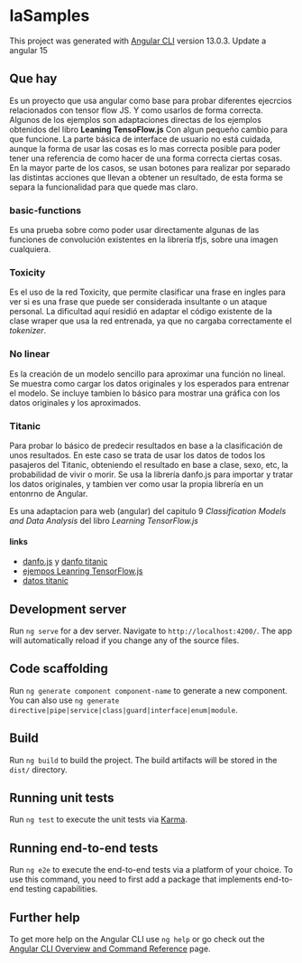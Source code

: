 # IaSamples

This project was generated with [Angular CLI](https://github.com/angular/angular-cli) version 13.0.3. Update a angular 15

## Que hay
Es un proyecto que usa angular como base para probar diferentes ejecrcios relacionados con tensor flow JS. Y como usarlos de forma correcta. Algunos de los ejemplos son adaptaciones directas de los ejemplos obtenidos del libro **Leaning TensoFlow.js** Con algun pequeño cambio para que funcione.
La parte básica de interface de usuario no está cuidada, aunque la forma de usar las cosas es lo mas correcta posible para poder tener una referencia de como hacer de una forma correcta ciertas cosas. En la mayor parte de los casos, se usan botones para realizar por separado las distintas acciones que llevan a obtener un resultado, de esta forma se separa la funcionalidad para que quede mas claro.



### basic-functions

Es una prueba sobre como poder usar directamente algunas de las funciones de convolución existentes en la librería tfjs, sobre una imagen cualquiera.

### Toxicity

Es el uso de la red Toxicity, que permite clasificar una frase en ingles para ver si es una frase que puede ser considerada insultante o un ataque personal. La dificultad aquí residió en adaptar el código existente de la clase wraper que usa la red entrenada, ya que no cargaba correctamente el *tokenizer*.

### No linear

Es la creación de un modelo sencillo para aproximar una función no lineal. Se muestra como cargar los datos originales y los esperados para entrenar el modelo. Se incluye tambien lo básico para mostrar una gráfica con los datos originales y los aproximados.

### Titanic

Para probar lo básico de predecir resultados en base a la clasificación de unos resultados. En este caso se trata de usar los datos de todos los pasajeros del Titanic, obteniendo el resultado en base a clase, sexo, etc, la probabilidad de vivir o morir. Se usa la librería danfo.js para importar y tratar los datos originales, y tambien ver como usar la propia librería en un entonrno de Angular.

Es una adaptacion para web (angular) del capitulo 9 *Classification Models and Data Analysis* del libro *Learning TensorFlow.js*

#### links

- [danfo.js](https://danfo.jsdata.org/getting-started) y [danfo titanic](https://danfo.jsdata.org/examples/titanic-survival-prediction-using-danfo.js-and-tensorflow.js)
- [ejempos Leanring TensorFlow.js](https://github.com/GantMan/learn-tfjs)
- [datos titanic](https://github.com/GantMan/learn-tfjs/tree/master/chapter9/extra/titanic%20data)

## Development server

Run `ng serve` for a dev server. Navigate to `http://localhost:4200/`. The app will automatically reload if you change any of the source files.

## Code scaffolding

Run `ng generate component component-name` to generate a new component. You can also use `ng generate directive|pipe|service|class|guard|interface|enum|module`.

## Build

Run `ng build` to build the project. The build artifacts will be stored in the `dist/` directory.

## Running unit tests

Run `ng test` to execute the unit tests via [Karma](https://karma-runner.github.io).

## Running end-to-end tests

Run `ng e2e` to execute the end-to-end tests via a platform of your choice. To use this command, you need to first add a package that implements end-to-end testing capabilities.

## Further help

To get more help on the Angular CLI use `ng help` or go check out the [Angular CLI Overview and Command Reference](https://angular.io/cli) page.
